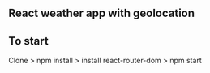 ## React weather app with geolocation 
## To start 
Clone > npm install > install react-router-dom > npm start
